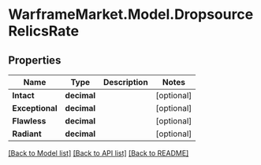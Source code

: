 # WarframeMarket.Model.DropsourceRelicsRate

## Properties

Name | Type | Description | Notes
------------ | ------------- | ------------- | -------------
**Intact** | **decimal** |  | [optional] 
**Exceptional** | **decimal** |  | [optional] 
**Flawless** | **decimal** |  | [optional] 
**Radiant** | **decimal** |  | [optional] 

[[Back to Model list]](../README.md#documentation-for-models) [[Back to API list]](../README.md#documentation-for-api-endpoints) [[Back to README]](../README.md)

